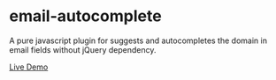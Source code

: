 # email-autocomplete

A pure javascript plugin for suggests and autocompletes the domain in email fields without jQuery dependency.

[Live Demo](https://yunusemrejs.github.io/email-autocomplete/demo/)
